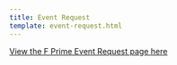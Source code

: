 ```yaml
---
title: Event Request
template: event-request.html
---
```


[View the F Prime Event Request page here](https://fprime.jpl.nasa.gov/dev/fprime-website-mkdocs-dev-gh-pages/latest/events/event-request)